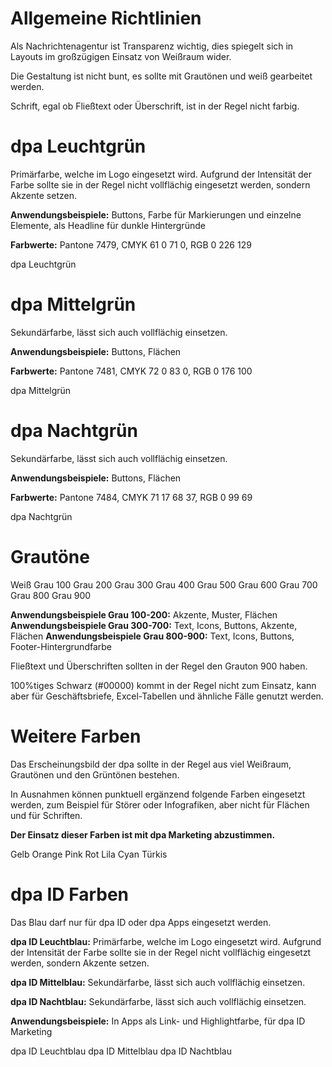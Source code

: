 # Allgemeine Richtlinien
Als Nachrichtenagentur ist Transparenz wichtig, dies spiegelt sich in Layouts im großzügigen Einsatz von Weißraum wider.

Die Gestaltung ist nicht bunt, es sollte mit Grautönen und weiß gearbeitet werden.

Schrift, egal ob Fließtext oder Überschrift, ist in der Regel nicht farbig.

# dpa Leuchtgrün
Primärfarbe, welche im Logo eingesetzt wird. Aufgrund der Intensität der Farbe sollte sie in der Regel nicht vollflächig eingesetzt werden, sondern Akzente setzen. 

__Anwendungsbeispiele:__ Buttons, Farbe für Markierungen und einzelne Elemente, als Headline für dunkle Hintergründe

__Farbwerte:__ Pantone 7479, CMYK 61 0 71 0, RGB 0 226 129

<Color color="#00E281">dpa Leuchtgrün</Color>

# dpa Mittelgrün
Sekundärfarbe, lässt sich auch vollflächig einsetzen.

__Anwendungsbeispiele:__ Buttons, Flächen

__Farbwerte:__ Pantone 7481, CMYK 72 0 83 0, RGB 0 176 100

<Color color="#00B064">dpa Mittelgrün</Color>


# dpa Nachtgrün
Sekundärfarbe, lässt sich auch vollflächig einsetzen.

__Anwendungsbeispiele:__ Buttons, Flächen

__Farbwerte:__ Pantone 7484, CMYK  71 17 68 37, RGB 0 99 69

<Color color="#006345">dpa Nachtgrün</Color>


# Grautöne

<ColorGroup>
  <Color color="#FFFFFF">Weiß</Color>
  <Color color="#F5F5F5">Grau 100</Color>
  <Color color="#EEEEEE">Grau 200</Color>
  <Color color="#E3E3E3">Grau 300</Color>
  <Color color="#BABABA">Grau 400</Color>
  <Color color="#8C8C8C">Grau 500</Color>
  <Color color="#7E7E7E">Grau 600</Color>
  <Color color="#757575">Grau 700</Color>
  <Color color="#4D4D4D">Grau 800</Color>
  <Color color="#212121">Grau 900</Color>
</ColorGroup>

__Anwendungsbeispiele Grau 100-200:__ Akzente, Muster, Flächen
__Anwendungsbeispiele Grau 300-700:__ Text, Icons, Buttons, Akzente, Flächen
__Anwendungsbeispiele Grau 800-900:__ Text, Icons, Buttons, Footer-Hintergrundfarbe

Fließtext und Überschriften sollten in der Regel den Grauton 900 haben.

100%tiges Schwarz (#00000) kommt in der Regel nicht zum Einsatz, kann aber für Geschäftsbriefe, Excel-Tabellen und ähnliche Fälle genutzt werden.

# Weitere Farben

Das Erscheinungsbild der dpa sollte in der Regel aus viel Weißraum, Grautönen und den Grüntönen bestehen. 

In Ausnahmen können punktuell ergänzend folgende Farben eingesetzt werden, zum Beispiel für Störer oder Infografiken, aber nicht für Flächen und für Schriften.

__Der Einsatz dieser Farben ist mit dpa Marketing abzustimmen.__

<ColorGroup>
  <Color color="#F9F500" colorDark="#C1BE01">Gelb</Color>
  <Color color="#FFB300" colorDark="#C68400">Orange</Color>
  <Color color="#F5138D" colorDark="#BD0060">Pink</Color>
  <Color color="#E53935" colorDark="#AB000C">Rot</Color>
  <Color color="#8E24AA" colorDark="#5C007A">Lila</Color>
  <Color color="#00ACC1" colorDark="#017C91">Cyan</Color>
  <Color color="#00897B" colorDark="#005B4F">Türkis</Color>
</ColorGroup>


# dpa ID Farben

Das Blau darf nur für dpa ID oder dpa Apps eingesetzt werden.

__dpa ID Leuchtblau:__ Primärfarbe, welche im Logo eingesetzt wird. Aufgrund der Intensität der Farbe sollte sie in der Regel nicht vollflächig eingesetzt werden, sondern Akzente setzen. 

__dpa ID Mittelblau:__ Sekundärfarbe, lässt sich auch vollflächig einsetzen.

__dpa ID Nachtblau:__ Sekundärfarbe, lässt sich auch vollflächig einsetzen.

__Anwendungsbeispiele:__ In Apps als Link- und Highlightfarbe, für dpa ID Marketing

<ColorGroup>
  <Color color="#0045F4">dpa ID Leuchtblau</Color>
  <Color color="#003EDB">dpa ID Mittelblau</Color>
  <Color color="#0030AA">dpa ID Nachtblau</Color>
</ColorGroup>